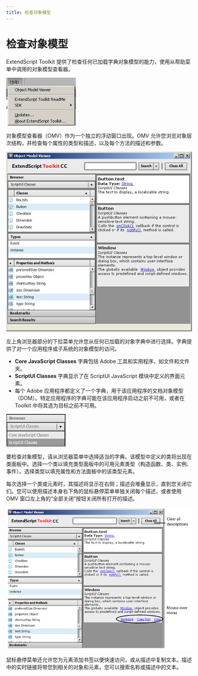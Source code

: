 ```yaml
---
title: 检查对象模型
---
```

# 检查对象模型

ExtendScript Toolkit 提供了检查任何已加载字典对象模型的能力，使用从帮助菜单中调用的对象模型查看器。

![帮助菜单](./_static/02_the-extendscript-toolkit_inspecting-object-models_help-menu.jpg)

对象模型查看器（OMV）作为一个独立的浮动窗口出现。OMV 允许您浏览对象层次结构，并检查每个属性的类型和描述，以及每个方法的描述和参数。

![对象模型查看器](./_static/02_the-extendscript-toolkit_inspecting-object-models_omv.jpg)

左上角浏览器部分的下拉菜单允许您从任何已加载的对象字典中进行选择。字典提供了对一个应用程序或子系统的对象模型的访问。

- **Core JavaScript Classes** 字典包括 Adobe 工具和实用程序，如文件和文件夹。
- **ScriptUI Classes** 字典显示了在 ScriptUI JavaScript 模块中定义的界面元素。
- 每个 Adobe 应用程序都定义了一个字典，用于该应用程序的文档对象模型（DOM）。特定应用程序的字典可能在该应用程序启动之前不可用，或者在 Toolkit 中将其选为目标之前不可用。

![对象模型查看器字典](./_static/02_the-extendscript-toolkit_inspecting-object-models_omv-dictionary.jpg)

要检查对象模型，请从浏览器菜单中选择适当的字典。该模型中定义的类将出现在类面板中。选择一个类以填充类型面板中的可用元素类型（构造函数、类、实例、事件）。选择类型以填充属性和方法面板中的该类型元素。

每次选择一个类或元素时，其描述将显示在右侧；描述会堆叠显示，直到您关闭它们。您可以使用描述本身右下角的鼠标悬停菜单单独关闭每个描述，或者使用 OMV 窗口左上角的“全部关闭”按钮关闭所有打开的描述。

![对象模型查看器](./_static/02_the-extendscript-toolkit_inspecting-object-models_omv-details.png)

鼠标悬停菜单还允许您为元素添加书签以便快速访问，或从描述中复制文本。描述中的实时链接将带您到相关的对象和元素，您可以搜索名称或描述中的文本。
